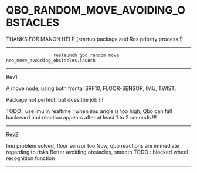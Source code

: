 QBO_RANDOM_MOVE_AVOIDING_OBSTACLES
==================================

THANKS FOR MANON HELP (startup package and Ros priority process !)

_____________________________________________________________________________________________________

                      roslaunch qbo_random_move neo_move_avoiding_obstacles.launch
_____________________________________________________________________________________________________
Rev1.

A move node, using both frontal SRF10, FLOOR-SENSOR, IMU, TWIST.

Package not perfect, but does the job !!!

TODO : use imu in realtime !
  when imu angle is too high, Qbo can fall backward
  and reaction appears after at least 1 to 2 seconds !!! 
_______________________________________________________________
Rev2.

Imu problem solved, floor sensor too
  Now, qbo reactions are immediate regarding to risks
Better avoiding obstacles, smooth
TODO : blocked wheel recognition function
_______________________________________________________________
